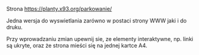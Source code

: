 Strona https://planty.x93.org/parkowanie/

Jedna wersja do wyswietlania zarówno w postaci strony WWW jaki i do druku.

Przy wprowadzaniu zmian upewnij sie, ze elementy interaktywne, np. linki są ukryte, oraz że strona mieści się na jednej kartce A4.
